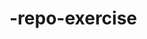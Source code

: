    # -repo-exercise   
  
        
   
     
     
    
         
        
                 
   
   
             
    
     
    
   
  
